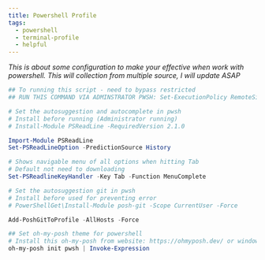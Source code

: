 ```yaml
---
title: Powershell Profile
tags:
  - powershell
  - terminal-profile
  - helpful
---
```

*This is about some configuration to make your effective when work with powershell. This will collection from multiple source, I will update ASAP*

```powershell
## To running this script - need to bypass restricted
## RUN THIS COMMAND VIA ADMINSTRATOR PWSH: Set-ExecutionPolicy RemoteSigned -Scope CurrentUser

# Set the autosuggestion and autocomplete in pwsh
# Install before running (Administrator running)
# Install-Module PSReadLine -RequiredVersion 2.1.0

Import-Module PSReadLine
Set-PSReadLineOption -PredictionSource History

# Shows navigable menu of all options when hitting Tab
# Default not need to downloading
Set-PSReadlineKeyHandler -Key Tab -Function MenuComplete

# Set the autosuggestion git in pwsh
# Install before used for preventing error
# PowerShellGet\Install-Module posh-git -Scope CurrentUser -Force

Add-PoshGitToProfile -AllHosts -Force

## Set oh-my-posh theme for powershell
# Install this oh-my-posh from website: https://ohmyposh.dev/ or windows store
oh-my-posh init pwsh | Invoke-Expression
```